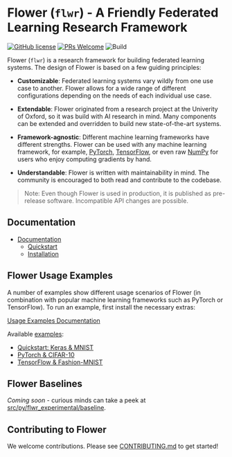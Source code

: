 # Flower (`flwr`) - A Friendly Federated Learning Research Framework

[![GitHub license](https://img.shields.io/github/license/adap/flower)](https://github.com/adap/flower/blob/main/LICENSE)
[![PRs Welcome](https://img.shields.io/badge/PRs-welcome-brightgreen.svg)](https://github.com/adap/flower/blob/main/CONTRIBUTING.md)
![Build](https://github.com/adap/flower/workflows/Build/badge.svg)

Flower (`flwr`) is a research framework for building federated learning systems. The
design of Flower is based on a few guiding principles:

* **Customizable**: Federated learning systems vary wildly from one use case to
  another. Flower allows for a wide range of different configurations depending
  on the needs of each individual use case.

* **Extendable**: Flower originated from a research project at the Univerity of
  Oxford, so it was build with AI research in mind. Many components can be
  extended and overridden to build new state-of-the-art systems.

* **Framework-agnostic**: Different machine learning frameworks have different
  strengths. Flower can be used with any machine learning framework, for
  example, [PyTorch](https://pytorch.org),
  [TensorFlow](https://tensorflow.org), or even raw [NumPy](https://numpy.org/)
  for users who enjoy computing gradients by hand.

* **Understandable**: Flower is written with maintainability in mind. The
  community is encouraged to both read and contribute to the codebase.

> Note: Even though Flower is used in production, it is published as
> pre-release software. Incompatible API changes are possible.

## Documentation

* [Documentation](https://flower.dev)
  * [Quickstart](https://flower.dev/quickstart.html)
  * [Installation](https://flower.dev/installation.html)

## Flower Usage Examples

A number of examples show different usage scenarios of Flower (in combination
with popular machine learning frameworks such as PyTorch or TensorFlow). To run
an example, first install the necessary extras:

[Usage Examples Documentation](https://flower.dev/examples.html)

Available [examples](src/py/flwr_example):

* [Quickstart: Keras & MNIST](src/py/flwr_example/quickstart)
* [PyTorch & CIFAR-10](src/py/flwr_example/pytorch)
* [TensorFlow & Fashion-MNIST](src/py/flwr_example/tensorflow)

## Flower Baselines

*Coming soon* - curious minds can take a peek at [src/py/flwr_experimental/baseline](src/py/flwr_experimental/baseline).

## Contributing to Flower

We welcome contributions. Please see [CONTRIBUTING.md](CONTRIBUTING.md) to get
started!
